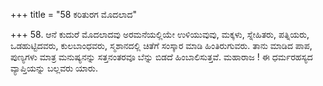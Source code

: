 +++
title = "58 ಕರಿತುರಗ ಮೊದಲಾದ"

+++
58. ಆನೆ ಕುದುರೆ ಮೊದಲಾದವು ಅರಮನೆಯಲ್ಲಿಯೇ ಉಳಿಯುವುವು, ಮಕ್ಕಳು, ಸ್ನೇಹಿತರು, ಪತ್ನಿಯರು, ಒಡಹುಟ್ಟಿದವರು, ಕುಲಬಾಂಧವರು, ಸ್ಮಶಾನದಲ್ಲಿ ಚಿತೆಗೆ ಸಂಸ್ಕಾರ ಮಾಡಿ ಹಿಂತಿರುಗುವರು. ತಾನು ಮಾಡಿದ ಪಾಪ, ಪುಣ್ಯಗಳು ಮಾತ್ರ ಮನುಷ್ಯನನ್ನು ಸತ್ತನಂತರವೂ ಬೆನ್ನು ಬಿಡದೆ ಹಿಂಬಾಲಿಸುತ್ತವೆ.  ಮಹಾರಾಜ ! ಈ ಧರ್ಮರಹಸ್ಯದ ವ್ಯಾಪ್ತಿಯನ್ನು ಬಲ್ಲವರು ಯಾರು.